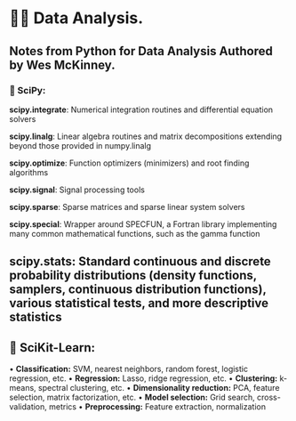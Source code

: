 # ✊🏿 Data Analysis.
Notes from Python for Data Analysis Authored by Wes McKinney.
-------------------
### 🔬 SciPy:

**scipy.integrate**:
Numerical integration routines and differential equation solvers

**scipy.linalg**:
Linear algebra routines and matrix decompositions extending beyond those provided
in numpy.linalg

**scipy.optimize**:
Function optimizers (minimizers) and root finding algorithms

**scipy.signal**:
Signal processing tools

**scipy.sparse**:
Sparse matrices and sparse linear system solvers

**scipy.special**:
Wrapper around SPECFUN, a Fortran library implementing many common
mathematical functions, such as the gamma function

**scipy.stats**:
Standard continuous and discrete probability distributions (density functions,
samplers, continuous distribution functions), various statistical tests, and more
descriptive statistics
-----------------------
## 🔬 SciKit-Learn:<br>

• **Classification:** SVM, nearest neighbors, random forest, logistic regression, etc.
• **Regression:** Lasso, ridge regression, etc.
• **Clustering:** k-means, spectral clustering, etc.
• **Dimensionality reduction:** PCA, feature selection, matrix factorization, etc.
• **Model selection:** Grid search, cross-validation, metrics
• **Preprocessing:** Feature extraction, normalization
